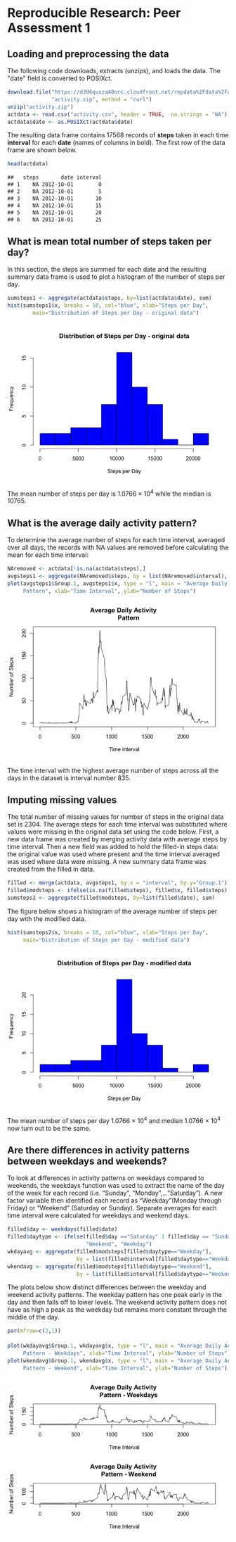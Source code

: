 # Reproducible Research: Peer Assessment 1


## Loading and preprocessing the data
The following code downloads, extracts (unzips), and loads the data.  The "date" field is converted to POSIXct.

```r
download.file("https://d396qusza40orc.cloudfront.net/repdata%2Fdata%2Factivity.zip", 
              "activity.zip", method = "curl")
unzip("activity.zip") 
actdata <- read.csv("activity.csv", header = TRUE,  na.strings = "NA")
actdata$date <- as.POSIXct(actdata$date)
```
The resulting data frame contains 17568 records of **steps** taken in each time **interval** for each **date** (names of columns in bold). The first row of the data frame are shown below.


```r
head(actdata)
```

```
##   steps       date interval
## 1    NA 2012-10-01        0
## 2    NA 2012-10-01        5
## 3    NA 2012-10-01       10
## 4    NA 2012-10-01       15
## 5    NA 2012-10-01       20
## 6    NA 2012-10-01       25
```

## What is mean total number of steps taken per day?

In this section, the steps are summed for each date and the resulting summary data frame is used to plot a histogram of the number of steps per day.


```r
sumsteps1 <- aggregate(actdata$steps, by=list(actdata$date), sum)
hist(sumsteps1$x, breaks = 10, col="blue", xlab="Steps per Day",
        main="Distribution of Steps per Day - original data")
```

![plot of chunk unnamed-chunk-3](./PA1_template_files/figure-html/unnamed-chunk-3.png) 


The mean number of steps per day is 1.0766 &times; 10<sup>4</sup> while the median is 10765.


## What is the average daily activity pattern?

To determine the average number of steps for each time interval, averaged over all days, the records with NA values are removed before calculating the mean for each time interval:


```r
NAremoved <- actdata[!is.na(actdata$steps),]
avgsteps1 <- aggregate(NAremoved$steps, by = list(NAremoved$interval), mean)
plot(avgsteps1$Group.1, avgsteps1$x, type = "l", main = "Average Daily Activity 
     Pattern", xlab="Time Interval", ylab="Number of Steps")
```

![plot of chunk unnamed-chunk-4](./PA1_template_files/figure-html/unnamed-chunk-4.png) 

The time interval with the highest average number of steps across all the days in the dataset is interval number 835.


## Imputing missing values

The total number of missing values for number of steps in the original data set is 2304.  The average steps for each time interval was substituted where values were missing in the original data set using the code below. First, a new data frame was created by merging activity data with average steps by time interval.  Then a new field was added to hold the filled-in steps data:  the original value was used where present and the time interval averaged was used where data were missing.  A new summary data frame was created from the filled in data.


```r
filled <- merge(actdata, avgsteps1, by.x = "interval", by.y="Group.1")
filled$modsteps <- ifelse(is.na(filled$steps), filled$x, filled$steps)
sumsteps2 <- aggregate(filled$modsteps, by=list(filled$date), sum)
```
The figure below shows a histogram of the average number of steps per day with the modified data.


```r
hist(sumsteps2$x, breaks = 10, col="blue", xlab="Steps per Day", 
     main="Distribution of Steps per Day - modified data")
```

![plot of chunk unnamed-chunk-6](./PA1_template_files/figure-html/unnamed-chunk-6.png) 

The mean number of steps per day 1.0766 &times; 10<sup>4</sup> and median 1.0766 &times; 10<sup>4</sup> now turn out to be the same.


## Are there differences in activity patterns between weekdays and weekends?

To look at differences in activity patterns on weekdays compared to weekends, the weekdays function was used to extract the name of the day of the week for each record (i.e. “Sunday”, “Monday”,…”Saturday”).  A new factor variable then identified each record as “Weekday”(Monday through Friday) or “Weekend” (Saturday or Sunday).  Separate averages for each time interval were calculated for weekdays and weekend days.


```r
filled$day <- weekdays(filled$date)
filled$daytype <- ifelse(filled$day =="Saturday" | filled$day == "Sunday", 
                         "Weekend", "Weekday")
wkdayavg <- aggregate(filled$modsteps[filled$daytype=="Weekday"], 
                      by = list(filled$interval[filled$daytype=="Weekday"]), mean)
wkendavg <- aggregate(filled$modsteps[filled$daytype=="Weekend"], 
                      by = list(filled$interval[filled$daytype=="Weekend"]), mean)
```


The plots below show distinct differences between the weekday and weekend activity patterns.  The weekday pattern has one peak early in the day and then falls off to lower levels.  The weekend activity pattern does not have as high a peak as the weekday but remains more constant through the middle of the day.



```r
par(mfrow=c(2,1))

plot(wkdayavg$Group.1, wkdayavg$x, type = "l", main = "Average Daily Activity 
     Pattern - Weekdays", xlab="Time Interval", ylab="Number of Steps")
plot(wkendavg$Group.1, wkendavg$x, type = "l", main = "Average Daily Activity 
     Pattern - Weekend", xlab="Time Interval", ylab="Number of Steps")
```

![plot of chunk unnamed-chunk-8](./PA1_template_files/figure-html/unnamed-chunk-8.png) 
